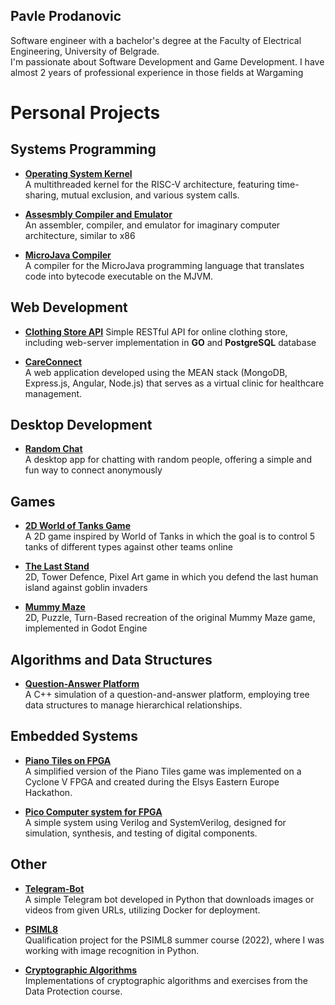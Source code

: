 ## Pavle Prodanovic

Software engineer with a bachelor's degree at the Faculty of Electrical Engineering, University of Belgrade.                           
I'm passionate about Software Development and Game Development. I have almost 2 years of professional experience in those fields at Wargaming

# Personal Projects

## Systems Programming

- **[Operating System Kernel](https://github.com/PavleProd/OSProjekat)**  
  A multithreaded kernel for the RISC-V architecture, featuring time-sharing, mutual exclusion, and various system calls.

- **[Assesmbly Compiler and Emulator](https://github.com/PavleProd/Sistemski-Softver)**          
  An assembler, compiler, and emulator for imaginary computer architecture, similar to x86
  
- **[MicroJava Compiler](https://github.com/PavleProd/Programski-Prevodioci-1)**                        
  A compiler for the MicroJava programming language that translates code into bytecode executable on the MJVM.

## Web Development

- **[Clothing Store API](https://github.com/PavleProd/Clothing-Store-API)**
  Simple RESTful API for online clothing store, including web-server implementation in **GO** and **PostgreSQL** database

- **[CareConnect](https://github.com/PavleProd/CareConnect)**                                                       
  A web application developed using the MEAN stack (MongoDB, Express.js, Angular, Node.js) that serves as a virtual clinic for healthcare management.

## Desktop Development

- **[Random Chat](https://github.com/PavleProd/RandomChat)**<br>
  A desktop app for chatting with random people, offering a simple and fun way to connect anonymously

## Games

- **[2D World of Tanks Game](https://github.com/PavleProd/Tank-Predators)**                                
  A 2D game inspired by World of Tanks in which the goal is to control 5 tanks of different types against other teams online

- **[The Last Stand](https://github.com/PavleProd/The-Last-Stand)**                         
  2D, Tower Defence, Pixel Art game in which you defend the last human island against goblin invaders

- **[Mummy Maze](https://github.com/PavleProd/Diplomski)**                                           
  2D, Puzzle, Turn-Based recreation of the original Mummy Maze game, implemented in Godot Engine 

## Algorithms and Data Structures

- **[Question-Answer Platform](https://github.com/PavleProd/ASP-Projekat)**                                           
  A C++ simulation of a question-and-answer platform, employing tree data structures to manage hierarchical relationships.

## Embedded Systems

- **[Piano Tiles on FPGA](https://github.com/PavleProd/Elsys-Hackathon)**                                                           
  A simplified version of the Piano Tiles game was implemented on a Cyclone V FPGA and created during the Elsys Eastern Europe Hackathon.

- **[Pico Computer system for FPGA](https://github.com/PavleProd/VLSI-Project)**                                          
  A simple system using Verilog and SystemVerilog, designed for simulation, synthesis, and testing of digital components.

## Other

- **[Telegram-Bot](https://github.com/PavleProd/Telegram-Bot)**                                                         
  A simple Telegram bot developed in Python that downloads images or videos from given URLs, utilizing Docker for deployment.

- **[PSIML8](https://github.com/PavleProd/PSIML8)**                                                            
  Qualification project for the PSIML8 summer course (2022), where I was working with image recognition in Python.

- **[Cryptographic Algorithms](https://github.com/PavleProd/Kriptografski-Algoritmi)**                                       
  Implementations of cryptographic algorithms and exercises from the Data Protection course.



